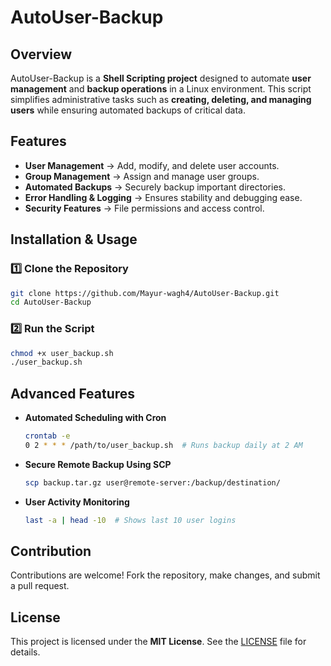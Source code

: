 # AutoUser-Backup

## Overview
AutoUser-Backup is a **Shell Scripting project** designed to automate **user management** and **backup operations** in a Linux environment. This script simplifies administrative tasks such as **creating, deleting, and managing users** while ensuring automated backups of critical data.

## Features
- **User Management** → Add, modify, and delete user accounts.
- **Group Management** → Assign and manage user groups.
- **Automated Backups** → Securely backup important directories.
- **Error Handling & Logging** → Ensures stability and debugging ease.
- **Security Features** → File permissions and access control.

## Installation & Usage

### 1️⃣ Clone the Repository
```bash
git clone https://github.com/Mayur-wagh4/AutoUser-Backup.git
cd AutoUser-Backup
```

### 2️⃣ Run the Script
```bash
chmod +x user_backup.sh
./user_backup.sh
```

## Advanced Features
- **Automated Scheduling with Cron**
  ```bash
  crontab -e
  0 2 * * * /path/to/user_backup.sh  # Runs backup daily at 2 AM
  ```
- **Secure Remote Backup Using SCP**
  ```bash
  scp backup.tar.gz user@remote-server:/backup/destination/
  ```
- **User Activity Monitoring**
  ```bash
  last -a | head -10  # Shows last 10 user logins
  ```

## Contribution
Contributions are welcome! Fork the repository, make changes, and submit a pull request.

## License
This project is licensed under the **MIT License**. See the [LICENSE](LICENSE) file for details.
